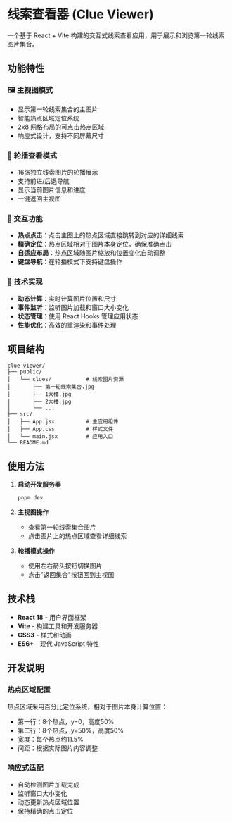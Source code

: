 # 线索查看器 (Clue Viewer)

一个基于 React + Vite 构建的交互式线索查看应用，用于展示和浏览第一轮线索图片集合。

## 功能特性

### 🖼️ 主视图模式
- 显示第一轮线索集合的主图片
- 智能热点区域定位系统
- 2x8 网格布局的可点击热点区域
- 响应式设计，支持不同屏幕尺寸

### 🎠 轮播查看模式
- 16张独立线索图片的轮播展示
- 支持前进/后退导航
- 显示当前图片信息和进度
- 一键返回主视图

### 🎯 交互功能
- **热点点击**：点击主图上的热点区域直接跳转到对应的详细线索
- **精确定位**：热点区域相对于图片本身定位，确保准确点击
- **自适应布局**：热点区域随图片缩放和位置变化自动调整
- **键盘导航**：在轮播模式下支持键盘操作

### 📱 技术实现
- **动态计算**：实时计算图片位置和尺寸
- **事件监听**：监听图片加载和窗口大小变化
- **状态管理**：使用 React Hooks 管理应用状态
- **性能优化**：高效的重渲染和事件处理

## 项目结构

```
clue-viewer/
├── public/
│   └── clues/           # 线索图片资源
│       ├── 第一轮线索集合.jpg
│       ├── 1大楼.jpg
│       ├── 2大楼.jpg
│       └── ...
├── src/
│   ├── App.jsx          # 主应用组件
│   ├── App.css          # 样式文件
│   └── main.jsx         # 应用入口
└── README.md
```

## 使用方法

1. **启动开发服务器**
   ```bash
   pnpm dev
   ```

2. **主视图操作**
   - 查看第一轮线索集合图片
   - 点击图片上的热点区域查看详细线索

3. **轮播模式操作**
   - 使用左右箭头按钮切换图片
   - 点击"返回集合"按钮回到主视图

## 技术栈

- **React 18** - 用户界面框架
- **Vite** - 构建工具和开发服务器
- **CSS3** - 样式和动画
- **ES6+** - 现代 JavaScript 特性

## 开发说明

### 热点区域配置
热点区域采用百分比定位系统，相对于图片本身计算位置：
- 第一行：8个热点，y=0，高度50%
- 第二行：8个热点，y=50%，高度50%
- 宽度：每个热点约11.5%
- 间距：根据实际图片内容调整

### 响应式适配
- 自动检测图片加载完成
- 监听窗口大小变化
- 动态更新热点区域位置
- 保持精确的点击定位
